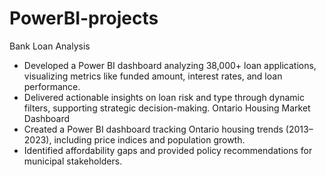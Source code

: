 # PowerBI-projects
Bank Loan Analysis
- Developed a Power BI dashboard analyzing 38,000+ loan applications, visualizing metrics like funded amount, interest rates, and loan performance.
- Delivered actionable insights on loan risk and type through dynamic filters, supporting strategic decision-making.
Ontario Housing Market Dashboard
- Created a Power BI dashboard tracking Ontario housing trends (2013–2023), including price indices and population growth.
- Identified affordability gaps and provided policy recommendations for municipal stakeholders.

